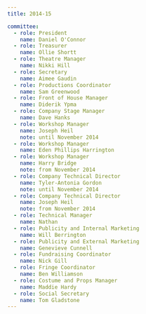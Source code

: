 ```yaml
---
title: 2014-15

committee:
  - role: President
    name: Daniel O'Connor
  - role: Treasurer
    name: Ollie Shortt
  - role: Theatre Manager
    name: Nikki Hill
  - role: Secretary
    name: Aimee Gaudin
  - role: Productions Coordinator
    name: Sam Greenwood
  - role: Front of House Manager
    name: Diderik Ypma
  - role: Company Stage Manager
    name: Dave Hanks
  - role: Workshop Manager
    name: Joseph Heil
    note: until November 2014
  - role: Workshop Manager
    name: Eden Phillips Harrington
  - role: Workshop Manager
    name: Harry Bridge
    note: from November 2014
  - role: Company Technical Director
    name: Tyler-Antonia Gordon
    note: until November 2014
  - role: Company Technical Director
    name: Joseph Heil
    note: from November 2014
  - role: Technical Manager
    name: Nathan
  - role: Publicity and Internal Marketing
    name: Will Berrington
  - role: Publicity and External Marketing
    name: Genevieve Cunnell
  - role: Fundraising Coordinator
    name: Nick Gill
  - role: Fringe Coordinator
    name: Ben Williamson
  - role: Costume and Props Manager
    name: Maddie Hardy
  - role: Social Secretary
    name: Tom Gladstone
---
```

